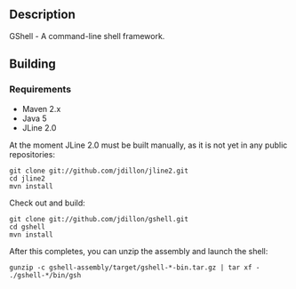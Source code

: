Description
-----------

GShell - A command-line shell framework.

Building
--------

### Requirements

* Maven 2.x
* Java 5
* JLine 2.0

At the moment JLine 2.0 must be built manually, as it is not yet in any public repositories:

    git clone git://github.com/jdillon/jline2.git
    cd jline2
    mvn install

Check out and build:

    git clone git://github.com/jdillon/gshell.git
    cd gshell
    mvn install

After this completes, you can unzip the assembly and launch the shell:

    gunzip -c gshell-assembly/target/gshell-*-bin.tar.gz | tar xf -
    ./gshell-*/bin/gsh

